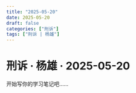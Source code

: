 ```yaml
---
title: "2025-05-20"
date: 2025-05-20
draft: false
categories: ["刑诉"]
tags: ["刑诉 | 杨雄"]
---
```


# 刑诉 · 杨雄 · 2025-05-20

开始写你的学习笔记吧……
